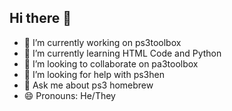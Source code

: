 ## Hi there 👋
- 🔭 I’m currently working on ps3toolbox
- 🌱 I’m currently learning HTML Code and Python
- 👯 I’m looking to collaborate on pa3toolbox
- 🤔 I’m looking for help with ps3hen
- 💬 Ask me about ps3 homebrew
- 😄 Pronouns: He/They

